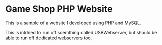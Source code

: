 # Game Shop PHP Website
 This is a sample of a website I developed using PHP and MySQL.
 
 This is intdned to run off soemthing called USBWebserver, but should be able to run off dedicated webservers too.
